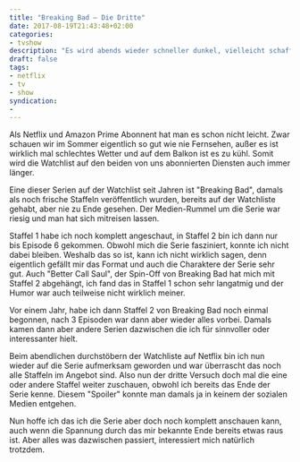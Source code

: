 ```yaml
---
title: "Breaking Bad – Die Dritte"
date: 2017-08-19T21:43:48+02:00
categories:
- tvshow
description: "Es wird abends wieder schneller dunkel, vielleicht schaffe ich es doch mal, alle Staffeln von Breaking Bad anzusehen."
draft: false
tags:
- netflix
- tv
- show
syndication:
-
---
```


Als Netflix und Amazon Prime Abonnent hat man es schon nicht leicht. Zwar schauen wir im Sommer eigentlich so gut wie nie Fernsehen, außer es ist wirklich mal schlechtes Wetter und auf dem Balkon ist es zu kühl. Somit wird die Watchlist auf den beiden von uns abonnierten Diensten auch immer länger.

Eine dieser Serien auf der Watchlist seit Jahren ist "Breaking Bad", damals als noch frische Staffeln veröffentlich wurden, bereits auf der Watchliste gehabt, aber nie zu Ende gesehen. Der Medien-Rummel um die Serie war riesig und man hat sich mitreisen lassen.

Staffel 1 habe ich noch komplett angeschaut, in Staffel 2 bin ich dann nur bis Episode 6 gekommen. Obwohl mich die Serie fasziniert, konnte ich nicht dabei bleiben. Weshalb das so ist, kann ich nicht wirklich sagen, denn eigentlich gefällt mir das Format und auch die Charaktere der Serie sehr gut. Auch "Better Call Saul", der Spin-Off von Breaking Bad hat mich mit Staffel 2 abgehängt, ich fand das in Staffel 1 schon sehr langatmig und der Humor war auch teilweise nicht wirklich meiner.

Vor einem Jahr, habe ich dann Staffel 2 von Breaking Bad noch einmal begonnen, nach 3 Episoden war dann aber wieder alles vorbei. Damals kamen dann aber andere Serien dazwischen die ich für sinnvoller oder interessanter hielt.

Beim abendlichen durchstöbern der Watchliste auf Netflix bin ich nun wieder auf die Serie aufmerksam geworden und war überrascht das noch alle Staffeln im Angebot sind. Also nun der dritte Versuch doch mal die eine oder andere Staffel weiter zuschauen, obwohl ich bereits das Ende der Serie kenne. Diesem "Spoiler" konnte man damals ja in keinem der sozialen Medien entgehen.

Nun hoffe ich das ich die Serie aber doch noch komplett anschauen kann, auch wenn die Spannung durch das mir bekannte Ende bereits etwas raus ist. Aber alles was dazwischen passiert, interessiert mich natürlich trotzdem.

